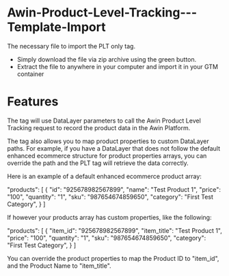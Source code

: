 # Awin-Product-Level-Tracking---Template-Import
The necessary file to import the PLT only tag.

* Simply download the file via zip archive using the green button.
* Extract the file to anywhere in your computer and import it in your GTM container

# Features
The tag will use DataLayer parameters to call the Awin Product Level Tracking request to record the product data in the Awin Platform.

The tag also allows you to map product properties to custom DataLayer paths. For example, if you have a DataLayer that does not follow the default enhanced ecommerce structure for product properties arrays, you can override the path and the PLT tag will retrieve the data correctly.

Here is an example of a default enhanced ecommerce product array:

"products": [
  {
    "id": "925678982567899",
    "name": "Test Product 1",
    "price": "100",
    "quantity": "1",
    "sku": "987654674859650",
    "category": "First Test Category",
  }
]

If however your products array has custom properties, like the following:

"products": [
  {
    "item_id": "925678982567899",
    "item_title": "Test Product 1",
    "price": "100",
    "quantity": "1",
    "sku": "987654674859650",
    "category": "First Test Category",
  }
]

You can override the product properties to map the Product ID to "item_id", and the Product Name to "item_title".
